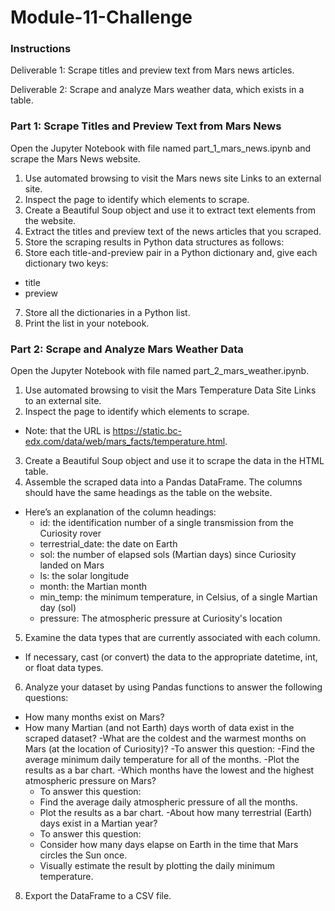 # Module-11-Challenge

### Instructions

Deliverable 1: Scrape titles and preview text from Mars news articles.

Deliverable 2: Scrape and analyze Mars weather data, which exists in a table.

### Part 1: Scrape Titles and Preview Text from Mars News

Open the Jupyter Notebook with file named part_1_mars_news.ipynb and scrape the Mars News website.
1. Use automated browsing to visit the Mars news site Links to an external site.
2. Inspect the page to identify which elements to scrape.
3. Create a Beautiful Soup object and use it to extract text elements from the website.
4. Extract the titles and preview text of the news articles that you scraped. 
5. Store the scraping results in Python data structures as follows:
6. Store each title-and-preview pair in a Python dictionary and, give each dictionary two keys:
- title
- preview
7. Store all the dictionaries in a Python list.
8. Print the list in your notebook.

### Part 2: Scrape and Analyze Mars Weather Data

Open the Jupyter Notebook with file named part_2_mars_weather.ipynb. 
1. Use automated browsing to visit the Mars Temperature Data Site Links to an external site.
2. Inspect the page to identify which elements to scrape. 
  - Note: that the URL is https://static.bc-edx.com/data/web/mars_facts/temperature.html.
3. Create a Beautiful Soup object and use it to scrape the data in the HTML table.
4. Assemble the scraped data into a Pandas DataFrame. The columns should have the same headings as the table on the website.
- Here’s an explanation of the column headings:
  - id: the identification number of a single transmission from the Curiosity rover
  - terrestrial_date: the date on Earth
  - sol: the number of elapsed sols (Martian days) since Curiosity landed on Mars
  - ls: the solar longitude
  - month: the Martian month
  - min_temp: the minimum temperature, in Celsius, of a single Martian day (sol)
  - pressure: The atmospheric pressure at Curiosity's location
5. Examine the data types that are currently associated with each column.
- If necessary, cast (or convert) the data to the appropriate datetime, int, or float data types.

6. Analyze your dataset by using Pandas functions to answer the following questions:
- How many months exist on Mars?
- How many Martian (and not Earth) days worth of data exist in the scraped dataset?
-What are the coldest and the warmest months on Mars (at the location of Curiosity)?
  -To answer this question:
    -Find the average minimum daily temperature for all of the months.
    -Plot the results as a bar chart.
-Which months have the lowest and the highest atmospheric pressure on Mars?
  - To answer this question:
  - Find the average daily atmospheric pressure of all the months.
  - Plot the results as a bar chart.
-About how many terrestrial (Earth) days exist in a Martian year?
  - To answer this question:
  - Consider how many days elapse on Earth in the time that Mars circles the Sun once.
  - Visually estimate the result by plotting the daily minimum temperature.
8. Export the DataFrame to a CSV file.

